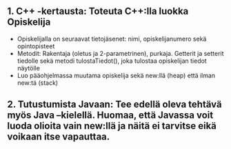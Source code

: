 ## 1. C++ -kertausta: Toteuta C++:lla luokka Opiskelija
- Opiskelijalla on seuraavat tietojäsenet: nimi, opiskelijanumero sekä opintopisteet
- Metodit: Rakentaja (oletus ja 2-parametrinen), purkaja. Getterit ja setterit tiedolle
sekä metodi tulostaTiedot(), joka tulostaa opiskelijan tiedot näytölle
- Luo pääohjelmassa muutama opiskelija sekä new:llä (heap) että ilman new:tä (stack)
## 2. Tutustumista Javaan: Tee edellä oleva tehtävä myös Java –kielellä. Huomaa, että Javassa voit luoda olioita vain new:llä ja näitä ei tarvitse eikä voikaan itse vapauttaa.